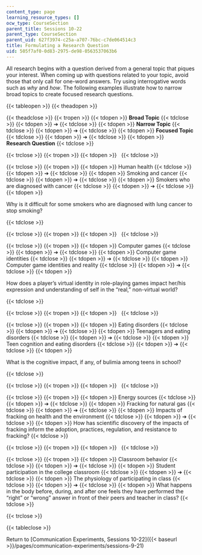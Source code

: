 ```yaml
---
content_type: page
learning_resource_types: []
ocw_type: CourseSection
parent_title: Sessions 10-22
parent_type: CourseSection
parent_uid: 627f3974-c25a-a707-76bc-c7de064514c3
title: Formulating a Research Question
uid: 505f7af0-0d83-2975-de98-0563537063b6
---
```


All research begins with a question derived from a general topic that piques your interest. When coming up with questions related to your topic, avoid those that only call for one-word answers. Try using interrogative words such as _why_ and _how_. The following examples illustrate how to narrow broad topics to create focused research questions.

{{< tableopen >}}
{{< theadopen >}}

{{< theadclose >}}
{{< tropen >}}
{{< tdopen >}}
**Broad Topic**
{{< tdclose >}}
{{< tdopen >}}
➔
{{< tdclose >}}
{{< tdopen >}}
**Narrow Topic**
{{< tdclose >}}
{{< tdopen >}}
➔
{{< tdclose >}}
{{< tdopen >}}
**Focused Topic**
{{< tdclose >}}
{{< tdopen >}}
➔
{{< tdclose >}}
{{< tdopen >}}
**Research Question**
{{< tdclose >}}

{{< trclose >}}
{{< tropen >}}
{{< tdopen >}}
 
{{< tdclose >}}

{{< trclose >}}
{{< tropen >}}
{{< tdopen >}}
Human health
{{< tdclose >}}
{{< tdopen >}}
➔
{{< tdclose >}}
{{< tdopen >}}
Smoking and cancer
{{< tdclose >}}
{{< tdopen >}}
➔
{{< tdclose >}}
{{< tdopen >}}
Smokers who are diagnosed with cancer
{{< tdclose >}}
{{< tdopen >}}
➔
{{< tdclose >}}
{{< tdopen >}}


Why is it difficult for some smokers who are diagnosed with lung cancer to stop smoking?


{{< tdclose >}}

{{< trclose >}}
{{< tropen >}}
{{< tdopen >}}
 
{{< tdclose >}}

{{< trclose >}}
{{< tropen >}}
{{< tdopen >}}
Computer games
{{< tdclose >}}
{{< tdopen >}}
➔
{{< tdclose >}}
{{< tdopen >}}
Computer game identities
{{< tdclose >}}
{{< tdopen >}}
➔
{{< tdclose >}}
{{< tdopen >}}
Computer game identities and reality
{{< tdclose >}}
{{< tdopen >}}
➔
{{< tdclose >}}
{{< tdopen >}}


How does a player’s virtual identity in role-playing games impact her/his expression and understanding of self in the “real,” non-virtual world?


{{< tdclose >}}

{{< trclose >}}
{{< tropen >}}
{{< tdopen >}}
 
{{< tdclose >}}

{{< trclose >}}
{{< tropen >}}
{{< tdopen >}}
Eating disorders
{{< tdclose >}}
{{< tdopen >}}
➔
{{< tdclose >}}
{{< tdopen >}}
Teenagers and eating disorders
{{< tdclose >}}
{{< tdopen >}}
➔
{{< tdclose >}}
{{< tdopen >}}
Teen cognition and eating disorders
{{< tdclose >}}
{{< tdopen >}}
➔
{{< tdclose >}}
{{< tdopen >}}


What is the cognitive impact, if any, of bulimia among teens in school?


{{< tdclose >}}

{{< trclose >}}
{{< tropen >}}
{{< tdopen >}}
 
{{< tdclose >}}

{{< trclose >}}
{{< tropen >}}
{{< tdopen >}}
Energy sources
{{< tdclose >}}
{{< tdopen >}}
➔
{{< tdclose >}}
{{< tdopen >}}
Fracking for natural gas
{{< tdclose >}}
{{< tdopen >}}
➔
{{< tdclose >}}
{{< tdopen >}}
Impacts of fracking on health and the environment
{{< tdclose >}}
{{< tdopen >}}
➔
{{< tdclose >}}
{{< tdopen >}}
How has scientific discovery of the impacts of fracking inform the adoption, practices, regulation, and resistance to fracking?
{{< tdclose >}}

{{< trclose >}}
{{< tropen >}}
{{< tdopen >}}
 
{{< tdclose >}}

{{< trclose >}}
{{< tropen >}}
{{< tdopen >}}
Classroom behavior
{{< tdclose >}}
{{< tdopen >}}
➔
{{< tdclose >}}
{{< tdopen >}}
Student participation in the college classroom
{{< tdclose >}}
{{< tdopen >}}
➔
{{< tdclose >}}
{{< tdopen >}}
The physiology of participating in class
{{< tdclose >}}
{{< tdopen >}}
➔
{{< tdclose >}}
{{< tdopen >}}
What happens in the body before, during, and after one feels they have performed the “right” or “wrong” answer in front of their peers and teacher in class?
{{< tdclose >}}

{{< trclose >}}

{{< tableclose >}}

Return to [Communication Experiments, Sessions 10-22]({{< baseurl >}}/pages/communication-experiments/sessions-9-21)